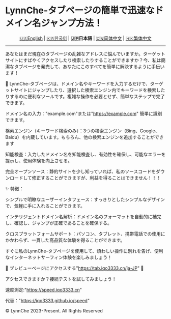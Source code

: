 # LynnChe-タブページの簡単で迅速なドメイン名ジャンプ方法！ 

<p align="center" class="language" title="Language selection 语言选择">
  <a href="README_en_us.md">🇺🇸English</a> | 
  <a href="README_ko_KR.md">🇰🇷한국어</a> | 
    <b>🇯🇵日本語</b> | 
  <a href="README.md">🇨🇳简体中文</a> | 
  <a href="README_zh_hk.md">🇭🇰繁体中文</a> 
</p>
<hr>
あなたはまだ現在のタブページの乱雑なアドレスに悩んでいますか。ターゲットサイトにすばやくアクセスしたり検索したりすることができますか？今、私は簡潔なタブページを発売して、あなたにこのすべてを簡単に解決するように手伝います！

🔗 LynnChe-タブページは、ドメイン名やキーワードを入力するだけで、ターゲットサイトにジャンプしたり、選択した検索エンジン内でキーワードを検索したりするのに便利なツールです。複雑な操作を必要とせず、簡単なステップで完了できます。

ドメイン名の入力："example.com"または"https://example.com" 簡単に識別できます。

検索エンジン（キーワード検索のみ）：3つの検索エンジン（Bing、Google、Baidu）を内蔵しています。もちろん、他の検索エンジンを追加することができます

知能検査：入力したドメイン名を知能検査し、有効性を確保し、可能なエラーを提示し、使用体験を向上させる。

完全オープンソース：静的サイトを少し知っていれば、私のソースコードをダウンロードして修正することができますが、利益を得ることはできません！！！

✨ 特徴：

シンプルで明瞭なユーザーインタフェース：すっきりとしたシンプルなデザインで、気軽に手に入れることができます。

インテリジェントドメイン名解析：ドメイン名のフォーマットを自動的に補完し、確認し、ジャンプが正確であることを確保する。

クロスプラットフォームサポート：パソコン、タブレット、携帯電話での使用にかかわらず、一貫した高品質な体験を得ることができます。

すぐに私のLynnChe-タブページを使用して、煩わしい操作に別れを告げ、便利なインターネットサーフィン体験を楽しみましょう！

📌 プレビューページにアクセスする"https://tab.iqo3333.cn/ja-JP" 🔗

アクセスできますか？接続テストを試してみましょう！

速度測定:"https://speed.iqo3333.cn"

代替："https://iqo3333.github.io/speed"

© LynnChe 2023-Present. All Rights Reserved
